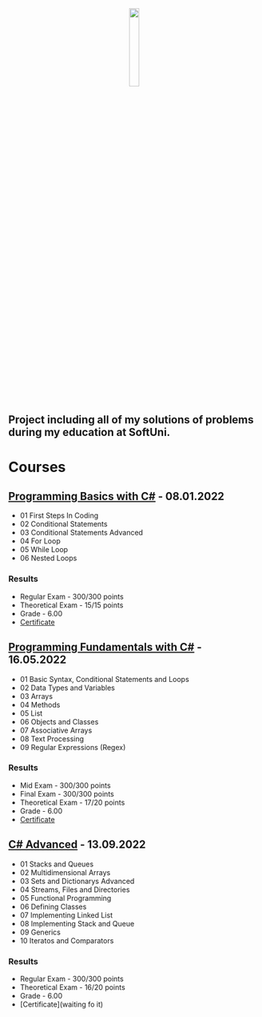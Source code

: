 <div align = "center">
  <a href = "https://softuni.bg/" target="_blank" >
    <img src="https://cdn.discordapp.com/attachments/837093180783722536/1029298088076120155/800px-Logo_Software_University_SoftUni_-_blue.png" width="20%">
  </a>
</div>

## Project including all of my solutions of problems during my education at SoftUni.

# Courses
## [Programming Basics with C#](https://softuni.bg/trainings/3620/programming-basics-with-csharp-january-2022) - 08.01.2022
- 01 First Steps In Coding
- 02 Conditional Statements
- 03 Conditional Statements Advanced
- 04 For Loop
- 05 While Loop
- 06 Nested Loops

### Results

- Regular Exam - 300/300 points
- Theoretical Exam - 15/15 points
- Grade - 6.00
- [Certificate](https://softuni.bg/certificates/certificates/converttoimage/124890?code=88cdd95e)

## [Programming Fundamentals with C#](https://softuni.bg/trainings/3729/programming-fundamentals-with-csharp-may-2022) - 16.05.2022  
- 01 Basic Syntax, Conditional Statements and Loops
- 02 Data Types and Variables
- 03 Arrays
- 04 Methods
- 05 List
- 06 Objects and Classes
- 07 Associative Arrays
- 08 Text Processing
- 09 Regular Expressions (Regex)

### Results

- Mid Exam - 300/300 points
- Final Exam - 300/300 points
- Theoretical Exam - 17/20 points
- Grade - 6.00
- [Certificate](https://softuni.bg/certificates/certificates/converttoimage/139379?code=b1bc1be8)

## [C# Advanced](https://softuni.bg/trainings/3842/csharp-advanced-september-2022) - 13.09.2022
- 01 Stacks and Queues
- 02 Multidimensional Arrays
- 03 Sets and Dictionarys Advanced
- 04 Streams, Files and Directories
- 05 Functional Programming
- 06 Defining Classes
- 07 Implementing Linked List
- 08 Implementing Stack and Queue
- 09 Generics
- 10 Iteratos and Comparators

### Results

- Regular Exam - 300/300 points
- Theoretical Exam - 16/20 points
- Grade - 6.00
- [Certificate](waiting fo it)
